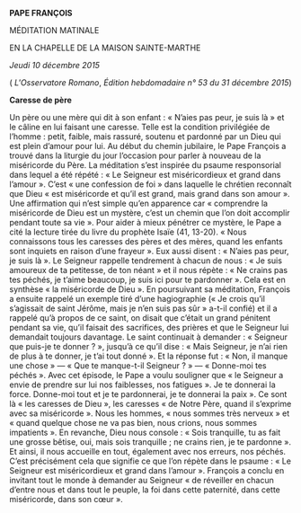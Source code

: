 **PAPE FRANÇOIS**

MÉDITATION MATINALE

EN LA CHAPELLE DE LA MAISON SAINTE-MARTHE

*Jeudi 10 décembre 2015*

( *L'Osservatore Romano*, *Édition hebdomadaire n° 53 du 31 décembre 2015*)

**Caresse de père**

Un père ou une mère qui dit à son enfant : « N’aies pas peur, je suis là » et le câline en lui faisant une caresse. Telle est la condition privilégiée de l’homme : petit, faible, mais rassuré, soutenu et pardonné par un Dieu qui est plein d’amour pour lui. Au début du chemin jubilaire, le Pape François a trouvé dans la liturgie du jour l’occasion pour parler à nouveau de la miséricorde du Père. La méditation s’est inspirée du psaume responsorial dans lequel a été répété : « Le Seigneur est miséricordieux et grand dans l’amour ». C’est « une confession de foi » dans laquelle le chrétien reconnaît que Dieu « est miséricorde et qu’il est grand, mais grand dans son amour ». Une affirmation qui n’est simple qu’en apparence car « comprendre la miséricorde de Dieu est un mystère, c’est un chemin que l’on doit accomplir pendant toute sa vie ». Pour aider à mieux pénétrer ce mystère, le Pape a cité la lecture tirée du livre du prophète Isaïe (41, 13-20). « Nous connaissons tous les caresses des pères et des mères, quand les enfants sont inquiets en raison d’une frayeur ». Eux aussi disent : « N’aies pas peur, je suis là ». Le Seigneur rappelle tendrement à chacun de nous : « Je suis amoureux de ta petitesse, de ton néant » et il nous répète : « Ne crains pas tes péchés, je t’aime beaucoup, je suis ici pour te pardonner ». Cela est en synthèse « la miséricorde de Dieu ». En poursuivant sa méditation, François a ensuite rappelé un exemple tiré d’une hagiographie (« Je crois qu’il s’agissait de saint Jérôme, mais je n’en suis pas sûr » a-t-il confié) et il a rappelé qu’à propos de ce saint, on disait que c’était un grand pénitent pendant sa vie, qu’il faisait des sacrifices, des prières et que le Seigneur lui demandait toujours davantage. Le saint continuait à demander : « Seigneur que puis-je te donner ? », jusqu’à ce qu’il dise : « Mais Seigneur, je n’ai rien de plus à te donner, je t’ai tout donné ». Et la réponse fut : « Non, il manque une chose » — « Que te manque-t-il Seigneur ? » — « Donne-moi tes péchés ». Avec cet épisode, le Pape a voulu souligner que « le Seigneur a envie de prendre sur lui nos faiblesses, nos fatigues ». Je te donnerai la force. Donne-moi tout et je te pardonnerai, je te donnerai la paix ». Ce sont là « les caresses de Dieu », les caresses « de Notre Père, quand il s’exprime avec sa miséricorde ». Nous les hommes, « nous sommes très nerveux » et « quand quelque chose ne va pas bien, nous crions, nous sommes impatients ». En revanche, Dieu nous console : « Sois tranquille, tu as fait une grosse bêtise, oui, mais sois tranquille ; ne crains rien, je te pardonne ». Et ainsi, il nous accueille en tout, également avec nos erreurs, nos péchés. C’est précisément cela que signifie ce que l’on répète dans le psaume : « Le Seigneur est miséricordieux et grand dans l’amour ». François a conclu en invitant tout le monde à demander au Seigneur « de réveiller en chacun d’entre nous et dans tout le peuple, la foi dans cette paternité, dans cette miséricorde, dans son cœur ».